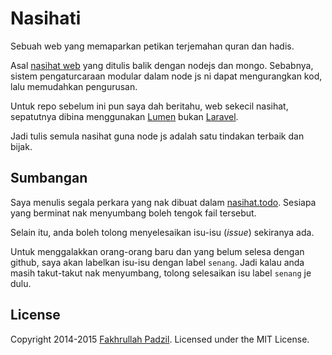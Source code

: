 # Nasihati

Sebuah web yang memaparkan petikan terjemahan quran dan hadis. 

Asal [nasihat web]() yang ditulis balik dengan nodejs dan mongo. Sebabnya, sistem pengaturcaraan modular dalam node js ni dapat mengurangkan kod, lalu memudahkan pengurusan.

Untuk repo sebelum ini pun saya dah beritahu, web sekecil nasihat, sepatutnya dibina menggunakan [Lumen]() bukan [Laravel](). 

Jadi tulis semula nasihat guna node js adalah satu tindakan terbaik dan bijak.

## Sumbangan

Saya menulis segala perkara yang nak dibuat dalam [nasihat.todo](/nasihat.todo). Sesiapa yang berminat nak menyumbang boleh tengok fail tersebut.

Selain itu, anda boleh tolong menyelesaikan isu-isu (_issue_) sekiranya ada. 

Untuk menggalakkan orang-orang baru dan yang belum selesa dengan github, saya akan labelkan isu-isu dengan label `senang`. Jadi kalau anda masih takut-takut nak menyumbang, tolong selesaikan isu label `senang` je dulu.

## License

Copyright 2014-2015 [Fakhrullah Padzil](https://blog.fajarhac.com). Licensed under the MIT License.

